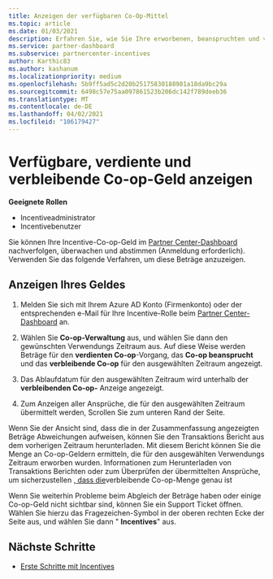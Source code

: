 ```yaml
---
title: Anzeigen der verfügbaren Co-Op-Mittel
ms.topic: article
ms.date: 01/03/2021
description: Erfahren Sie, wie Sie Ihre erworbenen, beanspruchten und verbleibenden Co-op-Geld anzeigen, Ablaufdaten anzeigen und inkonsistente Beträge abstimmen.
ms.service: partner-dashboard
ms.subservice: partnercenter-incentives
author: Karthic83
ms.author: kashanum
ms.localizationpriority: medium
ms.openlocfilehash: 5b9ff5ad5c2d20b25175830188981a18da9bc29a
ms.sourcegitcommit: 6498c57e75aa097861523b206dc142f789deeb36
ms.translationtype: MT
ms.contentlocale: de-DE
ms.lasthandoff: 04/02/2021
ms.locfileid: "106179427"
---
```

# <a name="view-available-earned-claimed-and-remaining-co-op-funds"></a>Verfügbare, verdiente und verbleibende Co-op-Geld anzeigen

**Geeignete Rollen**

- Incentiveadministrator
- Incentivebenutzer

Sie können Ihre Incentive-Co-op-Geld im [Partner Center-Dashboard](https://partner.microsoft.com/dashboard/) nachverfolgen, überwachen und abstimmen (Anmeldung erforderlich). Verwenden Sie das folgende Verfahren, um diese Beträge anzuzeigen.

## <a name="view-your-funds"></a>Anzeigen Ihres Geldes

1. Melden Sie sich mit Ihrem Azure AD Konto (Firmenkonto) oder der entsprechenden e-Mail für Ihre Incentive-Rolle beim [Partner Center-Dashboard](https://partner.microsoft.com/dashboard/) an.

2. Wählen Sie **Co-op-Verwaltung** aus, und wählen Sie dann den gewünschten Verwendungs Zeitraum aus. Auf diese Weise werden Beträge für den **verdienten Co-op**-Vorgang, das **Co-op beansprucht** und das **verbleibende Co-op** für den ausgewählten Zeitraum angezeigt.

3. Das Ablaufdatum für den ausgewählten Zeitraum wird unterhalb der **verbleibenden Co-op-** Anzeige angezeigt.  

4. Zum Anzeigen aller Ansprüche, die für den ausgewählten Zeitraum übermittelt werden, Scrollen Sie zum unteren Rand der Seite.

Wenn Sie der Ansicht sind, dass die in der Zusammenfassung angezeigten Beträge Abweichungen aufweisen, können Sie den Transaktions Bericht aus dem vorherigen Zeitraum herunterladen. Mit diesem Bericht können Sie die Menge an Co-op-Geldern ermitteln, die für den ausgewählten Verwendungs Zeitraum erworben wurden. Informationen zum Herunterladen von Transaktions Berichten oder zum Überprüfen der übermittelten Ansprüche, um sicherzustellen [, dass die](./payout-statement.md#transaction-history)verbleibende Co-op-Menge genau ist

Wenn Sie weiterhin Probleme beim Abgleich der Beträge haben oder einige Co-op-Geld nicht sichtbar sind, können Sie ein Support Ticket öffnen. Wählen Sie hierzu das Fragezeichen-Symbol in der oberen rechten Ecke der Seite aus, und wählen Sie dann " **Incentives**" aus.

## <a name="next-steps"></a>Nächste Schritte

- [Erste Schritte mit Incentives](incentives-get-started-intro.md)